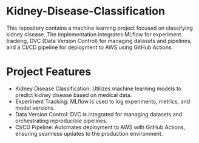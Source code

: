 # Kidney-Disease-Classification

This repository contains a machine learning project focused on classifying kidney disease.
The implementation integrates MLflow for experiment tracking, DVC (Data Version Control) for managing datasets and pipelines, and a CI/CD pipeline for deployment to AWS using GitHub Actions.

# Project Features
- Kidney Disease Classification: Utilizes machine learning models to predict kidney disease based on medical data.
- Experiment Tracking: MLflow is used to log experiments, metrics, and model versions.
- Data Version Control: DVC is integrated for managing datasets and orchestrating reproducible pipelines.
- CI/CD Pipeline: Automates deployment to AWS with GitHub Actions, ensuring seamless updates to the production environment.
